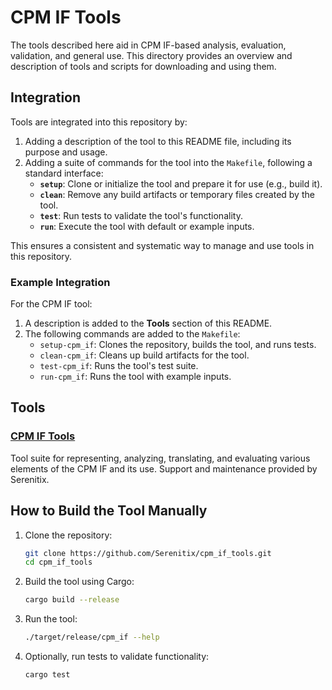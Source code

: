 # CPM IF Tools

The tools described here aid in CPM IF-based analysis, evaluation, validation,
and general use. This directory provides an overview and description of tools
and scripts for downloading and using them.

## Integration

Tools are integrated into this repository by:
1. Adding a description of the tool to this README file, including its purpose and usage.
2. Adding a suite of commands for the tool into the `Makefile`, following a standard interface:
   - **`setup`**: Clone or initialize the tool and prepare it for use (e.g., build it).
   - **`clean`**: Remove any build artifacts or temporary files created by the tool.
   - **`test`**: Run tests to validate the tool's functionality.
   - **`run`**: Execute the tool with default or example inputs.

This ensures a consistent and systematic way to manage and use tools in this repository.

### Example Integration

For the CPM IF tool:
1. A description is added to the **Tools** section of this README.
2. The following commands are added to the `Makefile`:
   - `setup-cpm_if`: Clones the repository, builds the tool, and runs tests.
   - `clean-cpm_if`: Cleans up build artifacts for the tool.
   - `test-cpm_if`: Runs the tool's test suite.
   - `run-cpm_if`: Runs the tool with example inputs.

## Tools

### [CPM IF Tools](https://github.com/Serenitix/cpm_if_tools)

Tool suite for representing, analyzing, translating, and evaluating various
elements of the CPM IF and its use. Support and maintenance provided by
Serenitix.

## How to Build the Tool Manually

1. Clone the repository:

   ```bash
   git clone https://github.com/Serenitix/cpm_if_tools.git
   cd cpm_if_tools
   ```

2. Build the tool using Cargo:

   ```bash
   cargo build --release
   ```

3. Run the tool:

   ```bash
   ./target/release/cpm_if --help
   ```

4. Optionally, run tests to validate functionality:

   ```bash
   cargo test
   ```